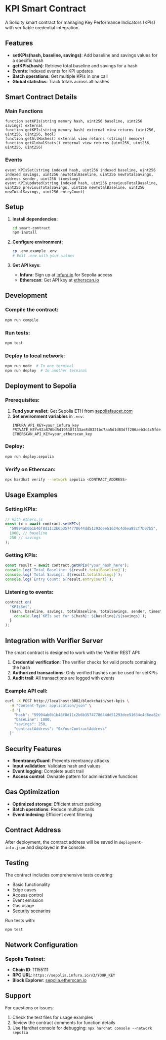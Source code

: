# KPI Smart Contract

A Solidity smart contract for managing Key Performance Indicators (KPIs) with verifiable credential integration.

## Features

- **setKPIs(hash, baseline, savings)**: Add baseline and savings values for a specific hash
- **getKPIs(hash)**: Retrieve total baseline and savings for a hash
- **Events**: Indexed events for KPI updates
- **Batch operations**: Get multiple KPIs in one call
- **Global statistics**: Track totals across all hashes

## Smart Contract Details

### Main Functions

```solidity
function setKPIs(string memory hash, uint256 baseline, uint256 savings) external
function getKPIs(string memory hash) external view returns (uint256, uint256, uint256, bool)
function getAllHashes() external view returns (string[] memory)
function getGlobalStats() external view returns (uint256, uint256, uint256, uint256)
```

### Events

```solidity
event KPIsSet(string indexed hash, uint256 indexed baseline, uint256 indexed savings, uint256 newTotalBaseline, uint256 newTotalSavings, address sender, uint256 timestamp)
event KPIsUpdated(string indexed hash, uint256 previousTotalBaseline, uint256 previousTotalSavings, uint256 newTotalBaseline, uint256 newTotalSavings, uint256 entryCount)
```

## Setup

1. **Install dependencies:**

   ```bash
   cd smart-contract
   npm install
   ```

2. **Configure environment:**

   ```bash
   cp .env.example .env
   # Edit .env with your values
   ```

3. **Get API keys:**
   - **Infura**: Sign up at [infura.io](https://infura.io) for Sepolia access
   - **Etherscan**: Get API key at [etherscan.io](https://etherscan.io/apis)

## Development

### Compile the contract:

```bash
npm run compile
```

### Run tests:

```bash
npm test
```

### Deploy to local network:

```bash
npm run node  # In one terminal
npm run deploy  # In another terminal
```

## Deployment to Sepolia

### Prerequisites:

1. **Fund your wallet**: Get Sepolia ETH from [sepoliafaucet.com](https://sepoliafaucet.com/)
2. **Set environment variables** in `.env`:
   ```
   INFURA_API_KEY=your_infura_key
   PRIVATE_KEY=92a876bd5419518f133ae8d0321bc7aa5d1d83dff206aeb3c4c5fde32315682b
   ETHERSCAN_API_KEY=your_etherscan_key
   ```

### Deploy:

```bash
npm run deploy:sepolia
```

### Verify on Etherscan:

```bash
npx hardhat verify --network sepolia <CONTRACT_ADDRESS>
```

## Usage Examples

### Setting KPIs:

```javascript
// With ethers.js
const tx = await contract.setKPIs(
  "59994ab0b1b46f8d11c2b6b3574778644dd51293dee51634c4d6ea82cf7b97b5",
  1000, // baseline
  250 // savings
);
```

### Getting KPIs:

```javascript
const result = await contract.getKPIs("your_hash_here");
console.log(`Total Baseline: ${result.totalBaseline}`);
console.log(`Total Savings: ${result.totalSavings}`);
console.log(`Entry Count: ${result.entryCount}`);
```

### Listening to events:

```javascript
contract.on(
  "KPIsSet",
  (hash, baseline, savings, totalBaseline, totalSavings, sender, timestamp) => {
    console.log(`KPIs set for ${hash}: ${baseline}/${savings}`);
  }
);
```

## Integration with Verifier Server

The smart contract is designed to work with the Verifier REST API:

1. **Credential verification**: The verifier checks for valid proofs containing the hash
2. **Authorized transactions**: Only verified hashes can be used for setKPIs
3. **Audit trail**: All transactions are logged with events

### Example API call:

```bash
curl -X POST http://localhost:3002/blockchain/set-kpis \
  -H "Content-Type: application/json" \
  -d '{
    "hash": "59994ab0b1b46f8d11c2b6b3574778644dd51293dee51634c4d6ea82cf7b97b5",
    "baseLine": 1000,
    "savings": 250,
    "contractAddress": "0xYourContractAddress"
  }'
```

## Security Features

- **ReentrancyGuard**: Prevents reentrancy attacks
- **Input validation**: Validates hash and values
- **Event logging**: Complete audit trail
- **Access control**: Ownable pattern for administrative functions

## Gas Optimization

- **Optimized storage**: Efficient struct packing
- **Batch operations**: Reduce multiple calls
- **Event indexing**: Efficient event filtering

## Contract Address

After deployment, the contract address will be saved in `deployment-info.json` and displayed in the console.

## Testing

The contract includes comprehensive tests covering:

- Basic functionality
- Edge cases
- Access control
- Event emission
- Gas usage
- Security scenarios

Run tests with:

```bash
npm test
```

## Network Configuration

### Sepolia Testnet:

- **Chain ID**: 11155111
- **RPC URL**: `https://sepolia.infura.io/v3/YOUR_KEY`
- **Block Explorer**: [sepolia.etherscan.io](https://sepolia.etherscan.io)

## Support

For questions or issues:

1. Check the test files for usage examples
2. Review the contract comments for function details
3. Use Hardhat console for debugging: `npx hardhat console --network sepolia`

